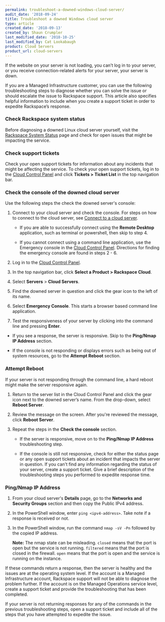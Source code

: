 ```yaml
---
permalink: troubleshoot-a-downed-windows-cloud-server/
audit_date: '2018-09-24'
title: Troubleshoot a downed Windows cloud server
type: article
created_date: '2018-09-13'
created_by: Shaun Crumpler
last_modified_date: '2018-10-25'
last_modified_by: Cat Lookabaugh
product: Cloud Servers
product_url: cloud-servers
---
```


If the website on your server is not loading, you can’t log in to your server,
or you receive connection-related alerts for your server, your server is down.

If you are a Managed Infrastructure customer, you can use the following
troubleshooting steps to diagnose whether you can solve the issue or should
escalate the issue to Rackspace support. This article also specifies helpful
information to include when you create a support ticket in order to expedite
Rackspace’s response.


### Check Rackspace system status

Before diagnosing a downed Linux cloud server yourself, visit the
[Rackspace System Status](https://rackspace.service-now.com/system_status/) page
and check for open issues that might be impacting the service.

### Check support tickets

Check your open support tickets for information about any incidents that might
be affecting the service. To check your open support tickets, log in to the
[Cloud Control Panel](https://login.rackspace.com/) and click **Tickets > Ticket List**
in the top navigation bar.

### Check the console of the downed cloud server

Use the following steps the check the downed server's console:

1. Connect to your cloud server and check the console. For steps on how to
   connect to the cloud server, see [Connect to a cloud server](/how-to/connect-to-a-cloud-server).

   - If you are able to successfully connect using the **Remote Desktop**
      application, such as terminal or powershell, then skip to step 4.

   - If you cannot connect using a command line application, use the Emergency
     console in the [Cloud Control Panel](https://login.rackspace.com/).
     Directions for finding the emergency console are found in steps 2 - 6.

2. Log in to the [Cloud Control Panel](https://login.rackspace.com).

3. In the top navigation bar, click **Select a Product > Rackspace Cloud**.

4. Select **Servers** > **Cloud Servers**.

5. Find the downed server in question and click the gear icon to the left of its name.

6. Select **Emergency Console**. This starts a browser based command line application.

7. Test the responsiveness of your server by clicking into the command line and pressing **Enter**.

  - If you see a response, the server is responsive. Skip to the **Ping/Nmap IP Address** section.

  - If the console is not responding or displays errors such as being out of
    system resources, go to the **Attempt Reboot** section.


### Attempt Reboot

If your server is not responding through the command line, a hard reboot might
make the server responsive again.

1. Return to the server list in the Cloud Control Panel and click the gear icon
   next to the downed server’s name. From the drop-down, select **Reboot Server**.
2. Review the message on the screen. After you're reviewed the message, click **Reboot Server**.
3. Repeat the steps in the **Check the console** section.

   - If the server is responsive, move on to the **Ping/Nmap IP Address** troubleshooting step.

   - If the console is still not responsive, check for either the status page
     or any open support tickets about an incident that impacts the server in
     question. If you can't find any information regarding the status of your
     server, create a support ticket. Give a brief description of the
     troubleshooting steps you performed to expedite response time.

### Ping/Nmap IP Address

1. From your cloud server's **Details** page, go to the **Networks and Security
   Groups** section and then copy the Public IPv4 address.

2. In the PowerShell window, enter `ping <ipv4-address>`.  Take note if a response
   is received or not.

3. In the PowerShell window, run the command `nmap -sV -Pn` followed by the
   copied IP address.

   **Note:** The nmap state can be misleading. `closed` means that the port is
   open but the service is not running. `filtered` means that the port is closed
   in the firewall. `open` means that the port is open and the service is running
   on the instance.

If these commands return a response, then the server is healthy and the issues
are at the operating system level. If the account is a Managed Infrastructure
account, Rackspace support will not be able to diagnose the problem further. If
the account is on the Managed Operations service level, create a support ticket
and provide the troubleshooting that has been completed.

If your server is not returning responses for any of the commands in the previous
troubleshooting steps, open a support ticket and include all of the steps that you
have attempted to expedite the issue.
